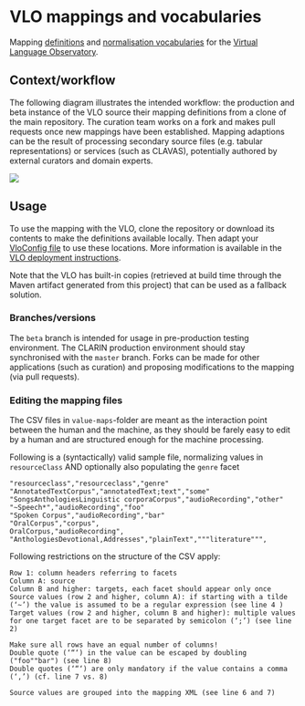 # VLO mappings and vocabularies
Mapping [definitions](mapping) and [normalisation vocabularies](uniform-maps) for the [Virtual Language Observatory](https://github.com/clarin-eric/VLO).

## Context/workflow
The following diagram illustrates the intended workflow: the production and beta instance of the VLO source their mapping definitions from a clone of the main repository. The curation team works on a fork and makes pull requests once new mappings have been established. Mapping adaptions can be the result of processing secondary source files (e.g. tabular representations) or services (such as CLAVAS), potentially authored by external curators and domain experts.

![](https://github.com/clarin-eric/VLO-mapping/wiki/vlo_mapping_workflow.png)

## Usage
To use the mapping with the VLO, clone the repository or download its contents to make the definitions available locally. Then adapt your [VloConfig file](https://github.com/clarin-eric/VLO/blob/master/vlo-commons/src/main/resources/VloConfig.xml) to use these locations. More information is available in the [VLO deployment instructions](https://github.com/clarin-eric/VLO/blob/master/DEPLOY-README.txt).

Note that the VLO has built-in copies (retrieved at build time through the Maven artifact generated from this project) that can be used as a fallback solution.

### Branches/versions
The `beta` branch is intended for usage in pre-production testing environment. The CLARIN production environment should stay synchronised with the `master` branch. Forks can be made for other applications (such as curation) and proposing modifications to the mapping (via pull requests).

### Editing the mapping files

The CSV files in `value-maps`-folder are meant as the interaction point between the human and the machine, as they should be farely easy to edit by a human and are structured enough for the machine processing.

Following is a (syntactically) valid sample file, normalizing values in `resourceClass` AND optionally also populating the `genre` facet
```
"resourceclass","resourceclass","genre"
"AnnotatedTextCorpus","annotatedText;text","some"
"SongsAnthologiesLinguistic corporaCorpus","audioRecording","other"
"~Speech*","audioRecording","foo"
"Spoken Corpus","audioRecording","bar"
"OralCorpus","corpus",
OralCorpus,"audioRecording",
"AnthologiesDevotional,Addresses","plainText","""literature""",
```

Following restrictions on the structure of the CSV apply:

````
Row 1: column headers referring to facets
Column A: source
Column B and higher: targets, each facet should appear only once
Source values (row 2 and higher, column A): if starting with a tilde (‘~’) the value is assumed to be a regular expression (see line 4 )
Target values (row 2 and higher, column B and higher): multiple values for one target facet are to be separated by semicolon (‘;’) (see line 2)

Make sure all rows have an equal number of columns!
Double quote (‘“‘) in the value can be escaped by doubling ("foo""bar") (see line 8)
Double quotes (‘“‘) are only mandatory if the value contains a comma (‘,’) (cf. line 7 vs. 8)

Source values are grouped into the mapping XML (see line 6 and 7)
````


